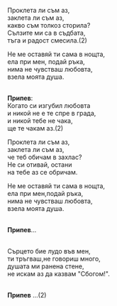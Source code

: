 Проклета ли съм аз, <br/>
заклета ли съм аз,<br/>
какво съм толкоз сторила?<br/>
Сълзите ми са в съдбата,<br/>
тъга и радост смесила.(2)

Не ме оставяй ти сама в нощта, <br/>
ела при мен, подай ръка,<br/>
нима не чувстваш любовта,<br/>
взела моята душа.<br/><br/>

**Припев**:<br/>
Когато си изгубил любовта <br/>
и никой не е те спре в града, <br/>
и никой тебе не чака, <br/>
ще те чакам аз.(2) 

Проклета ли съм аз, <br/>
заклета ли съм аз, <br/>
че теб обичам в захлас? <br/>
Не си отивай, остани <br/>
на тебе аз се обричам.

Не ме оставяй ти сама в нощта, <br/>
ела при мен,подай ръка, <br/>
нима не чувстваш любовта, <br/>
взела моята душа. <br/><br/>

**Припев**...<br /><br />

Сърцето бие лудо във мен, <br/>
ти тръгваш,не говориш много, <br/>
душата ми ранена стене, <br/>
не искам аз да казвам "Сбогом!".<br/><br/>

**Припев** ...(2)